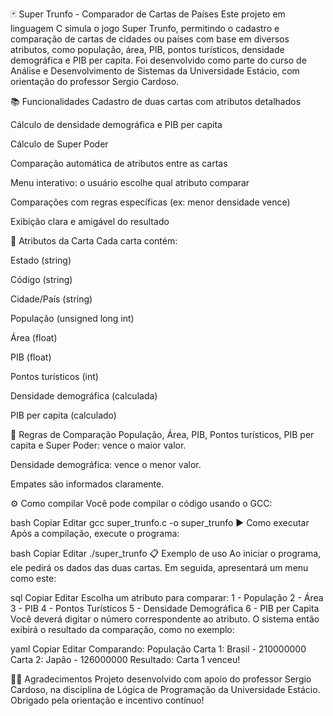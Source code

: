🃏 Super Trunfo - Comparador de Cartas de Países
Este projeto em linguagem C simula o jogo Super Trunfo, permitindo o cadastro e comparação de cartas de cidades ou países com base em diversos atributos, como população, área, PIB, pontos turísticos, densidade demográfica e PIB per capita. Foi desenvolvido como parte do curso de Análise e Desenvolvimento de Sistemas da Universidade Estácio, com orientação do professor Sergio Cardoso.

📚 Funcionalidades
Cadastro de duas cartas com atributos detalhados

Cálculo de densidade demográfica e PIB per capita

Cálculo de Super Poder

Comparação automática de atributos entre as cartas

Menu interativo: o usuário escolhe qual atributo comparar

Comparações com regras específicas (ex: menor densidade vence)

Exibição clara e amigável do resultado

📌 Atributos da Carta
Cada carta contém:

Estado (string)

Código (string)

Cidade/País (string)

População (unsigned long int)

Área (float)

PIB (float)

Pontos turísticos (int)

Densidade demográfica (calculada)

PIB per capita (calculado)

🧠 Regras de Comparação
População, Área, PIB, Pontos turísticos, PIB per capita e Super Poder: vence o maior valor.

Densidade demográfica: vence o menor valor.

Empates são informados claramente.

⚙️ Como compilar
Você pode compilar o código usando o GCC:

bash
Copiar
Editar
gcc super_trunfo.c -o super_trunfo
▶️ Como executar
Após a compilação, execute o programa:

bash
Copiar
Editar
./super_trunfo
📋 Exemplo de uso
Ao iniciar o programa, ele pedirá os dados das duas cartas. Em seguida, apresentará um menu como este:

sql
Copiar
Editar
Escolha um atributo para comparar:
1 - População
2 - Área
3 - PIB
4 - Pontos Turísticos
5 - Densidade Demográfica
6 - PIB per Capita
Você deverá digitar o número correspondente ao atributo. O sistema então exibirá o resultado da comparação, como no exemplo:

yaml
Copiar
Editar
Comparando: População
Carta 1: Brasil - 210000000
Carta 2: Japão - 126000000
Resultado: Carta 1 venceu!

👨‍🏫 Agradecimentos
Projeto desenvolvido com apoio do professor Sergio Cardoso, na disciplina de Lógica de Programação da Universidade Estácio. Obrigado pela orientação e incentivo contínuo!